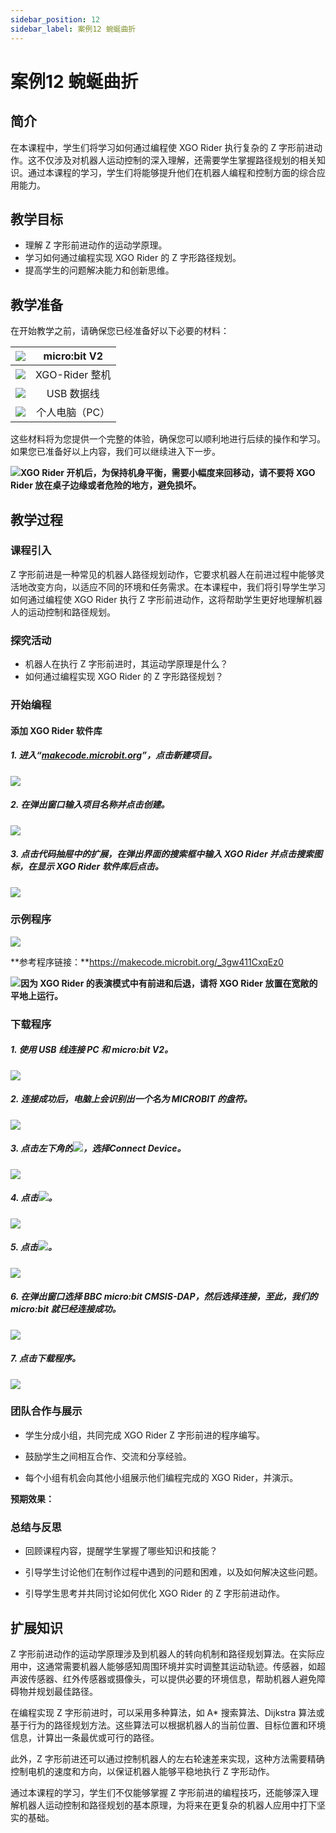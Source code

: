 ```yaml
---
sidebar_position: 12
sidebar_label: 案例12 蜿蜒曲折
---
```


# 案例12 蜿蜒曲折

## 简介

在本课程中，学生们将学习如何通过编程使 XGO Rider 执行复杂的 Z 字形前进动作。这不仅涉及对机器人运动控制的深入理解，还需要学生掌握路径规划的相关知识。通过本课程的学习，学生们将能够提升他们在机器人编程和控制方面的综合应用能力。



## 教学目标

- 理解 Z 字形前进动作的运动学原理。
- 学习如何通过编程实现 XGO Rider 的 Z 字形路径规划。
- 提高学生的问题解决能力和创新思维。



## 教学准备

在开始教学之前，请确保您已经准备好以下必要的材料：

| ![](https://wiki-media-ef.oss-cn-hongkong.aliyuncs.com/docs/microbit/robot/xgo-rider-kit/images/microbit-xgo-rider-kit-case-01.png) | micro:bit  V2  |
| :----------------------------------------------------------: | :------------: |
| ![](https://wiki-media-ef.oss-cn-hongkong.aliyuncs.com/docs/microbit/robot/xgo-rider-kit/images/microbit-xgo-rider-kit-case-19.png) | XGO-Rider 整机 |
| ![](https://wiki-media-ef.oss-cn-hongkong.aliyuncs.com/docs/microbit/robot/xgo-rider-kit/images/microbit-xgo-rider-kit-case-02.png) |   USB 数据线   |
| ![](https://wiki-media-ef.oss-cn-hongkong.aliyuncs.com/docs/microbit/robot/xgo-rider-kit/images/microbit-xgo-rider-kit-case-03.png) | 个人电脑（PC） |

这些材料将为您提供一个完整的体验，确保您可以顺利地进行后续的操作和学习。如果您已准备好以上内容，我们可以继续进入下一步。



![](https://wiki-media-ef.oss-cn-hongkong.aliyuncs.com/docs/microbit/robot/xgo-rider-kit/images/microbit-xgo-rider-kit-read-01.png)**XGO Rider 开机后，为保持机身平衡，需要小幅度来回移动，请不要将 XGO Rider 放在桌子边缘或者危险的地方，避免损坏。**



## 教学过程

### 课程引入

Z 字形前进是一种常见的机器人路径规划动作，它要求机器人在前进过程中能够灵活地改变方向，以适应不同的环境和任务需求。在本课程中，我们将引导学生学习如何通过编程使 XGO Rider 执行 Z 字形前进动作，这将帮助学生更好地理解机器人的运动控制和路径规划。



### 探究活动

- 机器人在执行 Z 字形前进时，其运动学原理是什么？
- 如何通过编程实现 XGO Rider 的 Z 字形路径规划？



### 开始编程

#### 添加 XGO Rider 软件库

##### 1. 进入“[makecode.microbit.org](https://makecode.microbit.org)”，点击**新建项目**。



![](https://wiki-media-ef.oss-cn-hongkong.aliyuncs.com/docs/microbit/robot/xgo-rider-kit/images/microbit-xgo-rider-kit-case-04.png)



##### 2. 在弹出窗口输入项目名称并点击**创建**。



![](https://wiki-media-ef.oss-cn-hongkong.aliyuncs.com/docs/microbit/robot/xgo-rider-kit/images/microbit-xgo-rider-kit-case-05.png)



##### 3. 点击代码抽屉中的**扩展**，在弹出界面的搜索框中输入 **XGO Rider** 并点击搜索图标，在显示 **XGO Rider** 软件库后点击。



![](https://wiki-media-ef.oss-cn-hongkong.aliyuncs.com/docs/microbit/robot/xgo-rider-kit/images/microbit-xgo-rider-kit-case-07.png)



### 示例程序



![](https://wiki-media-ef.oss-cn-hongkong.aliyuncs.com/docs/microbit/robot/xgo-rider-kit/images/microbit-xgo-rider-kit-case-111.png)



**参考程序链接：**https://makecode.microbit.org/_3gw411CxqEz0



![](https://wiki-media-ef.oss-cn-hongkong.aliyuncs.com/docs/microbit/building-blocks/microbit-space-science-kit/images/microbit-space-science-kit-read03.png)**因为 XGO Rider 的表演模式中有前进和后退，请将 XGO Rider 放置在宽敞的平地上运行。**



### 下载程序

##### 1. 使用 USB 线连接 PC 和 micro:bit V2。



![](https://wiki-media-ef.oss-cn-hongkong.aliyuncs.com/docs/microbit/robot/xgo-rider-kit/images/microbit-xgo-rider-kit-case-09.gif)



##### 2. 连接成功后，电脑上会识别出一个名为 MICROBIT 的盘符。



![](https://wiki-media-ef.oss-cn-hongkong.aliyuncs.com/docs/microbit/robot/xgo-rider-kit/images/microbit-xgo-rider-kit-case-10.png)



##### 3. 点击左下角的![](https://wiki-media-ef.oss-cn-hongkong.aliyuncs.com/docs/microbit/robot/xgo-rider-kit/images/microbit-xgo-rider-kit-case-11.png)，选择**Connect Device**。



![](https://wiki-media-ef.oss-cn-hongkong.aliyuncs.com/docs/microbit/robot/xgo-rider-kit/images/microbit-xgo-rider-kit-case-12.png)



##### 4. 点击![](https://wiki-media-ef.oss-cn-hongkong.aliyuncs.com/docs/microbit/robot/xgo-rider-kit/images/microbit-xgo-rider-kit-case-13.png)。



![](https://wiki-media-ef.oss-cn-hongkong.aliyuncs.com/docs/microbit/robot/xgo-rider-kit/images/microbit-xgo-rider-kit-case-14.png)



##### 5. 点击![](https://wiki-media-ef.oss-cn-hongkong.aliyuncs.com/docs/microbit/robot/xgo-rider-kit/images/microbit-xgo-rider-kit-case-15.png)。



![](https://wiki-media-ef.oss-cn-hongkong.aliyuncs.com/docs/microbit/robot/xgo-rider-kit/images/microbit-xgo-rider-kit-case-16.png)



##### 6. 在弹出窗口选择 **BBC micro:bit CMSIS-DAP**，然后选择**连接**，至此，我们的 micro:bit 就已经连接成功。



![](https://wiki-media-ef.oss-cn-hongkong.aliyuncs.com/docs/microbit/robot/xgo-rider-kit/images/microbit-xgo-rider-kit-case-17.png)



##### 7. 点击**下载程序**。



![](https://wiki-media-ef.oss-cn-hongkong.aliyuncs.com/docs/microbit/robot/xgo-rider-kit/images/microbit-xgo-rider-kit-case-18.png)



### 团队合作与展示

- 学生分成小组，共同完成 XGO Rider Z 字形前进的程序编写。


- 鼓励学生之间相互合作、交流和分享经验。


- 每个小组有机会向其他小组展示他们编程完成的 XGO Rider，并演示。

**预期效果：**



### 总结与反思

- 回顾课程内容，提醒学生掌握了哪些知识和技能？

- 引导学生讨论他们在制作过程中遇到的问题和困难，以及如何解决这些问题。

- 引导学生思考并共同讨论如何优化 XGO Rider 的 Z 字形前进动作。



## 扩展知识

Z 字形前进动作的运动学原理涉及到机器人的转向机制和路径规划算法。在实际应用中，这通常需要机器人能够感知周围环境并实时调整其运动轨迹。传感器，如超声波传感器、红外传感器或摄像头，可以提供必要的环境信息，帮助机器人避免障碍物并规划最佳路径。

在编程实现 Z 字形前进时，可以采用多种算法，如 A* 搜索算法、Dijkstra 算法或基于行为的路径规划方法。这些算法可以根据机器人的当前位置、目标位置和环境信息，计算出一条最优或可行的路径。

此外，Z 字形前进还可以通过控制机器人的左右轮速差来实现，这种方法需要精确控制电机的速度和方向，以保证机器人能够平稳地执行 Z 字形动作。

通过本课程的学习，学生们不仅能够掌握 Z 字形前进的编程技巧，还能够深入理解机器人运动控制和路径规划的基本原理，为将来在更复杂的机器人应用中打下坚实的基础。
